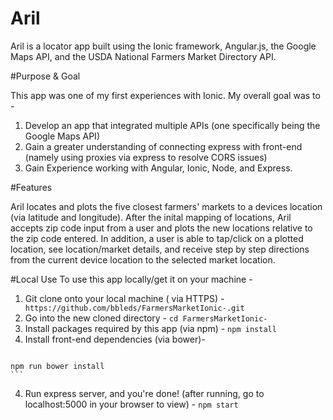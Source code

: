 # Aril

Aril is a locator app built using the Ionic framework, Angular.js, the Google Maps API, and the USDA National Farmers Market Directory API.

#Purpose & Goal

This app was one of my first experiences with Ionic. My overall goal was to -
 1. Develop an app that integrated multiple APIs (one specifically being the Google Maps API)
 2. Gain a greater understanding of connecting express with front-end (namely using proxies via express to resolve CORS issues)
 3. Gain Experience working with Angular, Ionic, Node, and Express.

#Features

Aril locates and plots the five closest farmers' markets to a devices location (via latitude and longitude). After the inital mapping of locations, Aril accepts zip code input from a user and plots the new locations relative to the zip code entered. In addition, a user is able to tap/click on a plotted location, see location/market details, and receive step by step directions from the current device location to the selected market location.

#Local Use
To use this app locally/get it on your machine -
  1. Git clone onto your local machine ( via HTTPS) - ``` https://github.com/bbleds/FarmersMarketIonic-.git```
  2. Go into the new cloned directory - ``` cd FarmersMarketIonic- ```
  3. Install packages required by this app (via npm) -
    ```
    npm install
    ```
  4. Install front-end dependencies (via bower)-
  	 ```
    npm run bower install
    ```
  4. Run express server, and you're done! (after running, go to localhost:5000 in your browser to view) -
    ```
    npm start
    ```

